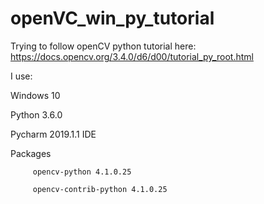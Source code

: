 # openVC_win_py_tutorial
Trying to follow openCV python tutorial here: https://docs.opencv.org/3.4.0/d6/d00/tutorial_py_root.html

I use:

Windows 10

Python 3.6.0

Pycharm 2019.1.1 IDE

Packages 

         opencv-python 4.1.0.25

         opencv-contrib-python 4.1.0.25
